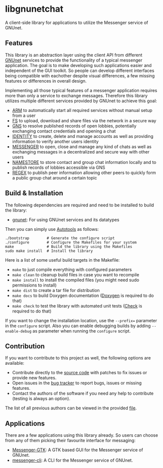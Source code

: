 # libgnunetchat

A client-side library for applications to utilize the Messenger service of GNUnet.

## Features

This library is an abstraction layer using the client API from different [GNUnet](https://www.gnunet.org) services to provide the functionality of a typical messenger application. The goal is to make developing such applications easier and independent of the GUI toolkit. So people can develop different interfaces being compatible with eachother despite visual differences, a few missing features or differences in overall design.

Implementing all those typical features of a messenger application requires more than only a service to exchange messages. Therefore this library utilizes multiple different services provided by GNUnet to achieve this goal:

 - [ARM](https://docs.gnunet.org/handbook/gnunet.html#Automatic-Restart-Manager-_0028ARM_0029) to automatically start all required services without manual setup from a user
 - [FS](https://docs.gnunet.org/handbook/gnunet.html#File_002dsharing-_0028FS_0029-Subsystem) to upload, download and share files via the network in a secure way
 - [GNS](https://docs.gnunet.org/handbook/gnunet.html#GNU-Name-System-_0028GNS_0029) to resolve published records of open lobbies, potentially exchanging contact credentials and opening a chat
 - [IDENTITY](https://docs.gnunet.org/handbook/gnunet.html#IDENTITY-Subsystem) to create, delete and manage accounts as well as providing information to verify another users identity
 - [MESSENGER](https://docs.gnunet.org/handbook/gnunet.html#MESSENGER-Subsystem) to open, close and manage any kind of chats as well as exchanging messages in a decentralized and secure way with other users
 - [NAMESTORE](https://docs.gnunet.org/handbook/gnunet.html#NAMESTORE-Subsystem) to store contact and group chat information locally and to publish records of lobbies accessible via GNS
 - [REGEX](https://docs.gnunet.org/handbook/gnunet.html#REGEX-Subsystem) to publish peer information allowing other peers to quickly form a public group chat around a certain topic

## Build & Installation

The following dependencies are required and need to be installed to build the library:

 - [gnunet](https://git.gnunet.org/gnunet.git/): For using GNUnet services and its datatypes

Then you can simply use [Autotools](https://www.gnu.org/software/automake/) as follows:
```
./bootstrap        # Generate the configure script
./configure        # Configure the Makefiles for your system
make               # Build the library using the Makefiles
sudo make install  # Install the library
```

Here is a list of some useful build targets in the Makefile:

 - `make` to just compile everything with configured parameters
 - `make clean` to cleanup build files in case you want to recompile
 - `make install` to install the compiled files (you might need sudo permissions to install)
 - `make dist` to create a tar file for distribution
 - `make docs` to build Doxygen documentation ([Doxygen](https://www.doxygen.nl/index.html) is required to do that)
 - `make check` to test the library with automated unit tests ([Check](https://libcheck.github.io/check/) is required to do that)

If you want to change the installation location, use the `--prefix=` parameter in the `configure` script. Also you can enable debugging builds by adding `--enable-debug` as parameter when running the `configure` script.

## Contribution

If you want to contribute to this project as well, the following options are available:

 * Contribute directly to the [source code](https://git.gnunet.org/libgnunetchat.git/) with patches to fix issues or provide new features.
 * Open issues in the [bug tracker](https://bugs.gnunet.org/bug_report_page.php) to report bugs, issues or missing features.
 * Contact the authors of the software if you need any help to contribute (testing is always an option).

The list of all previous authors can be viewed in the provided [file](AUTHORS).

## Applications

There are a few applications using this library already. So users can choose from any of them picking their favourite interface for messaging:

 * [Messenger-GTK](https://git.gnunet.org/messenger-gtk.git/): A GTK based GUI for the Messenger service of GNUnet.
 * [messenger-cli](https://git.gnunet.org/messenger-cli.git): A CLI for the Messenger service of GNUnet.
